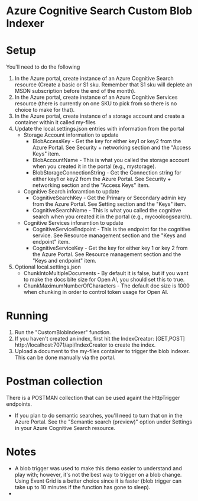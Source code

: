 # Azure Cognitive Search Custom Blob Indexer

# Setup
You'll need to do the following
1. In the Azure portal, create instance of an Azure Cognitive Search resource (Create a basic or S1 sku.  Remember that S1 sku will deplete an MSDN subscription before the end of the month).
2. In the Azure portal, create instance of an Azure Cognitive Services resource (there is currently on one SKU to pick from so there is no choice to make for that).
3. In the Azure portal, create instance of a storage account and create a container within it called my-files
4. Update the local.settings.json entries with information from the portal
   - Storage Account information to update
      - BlobAccessKey - Get the key for either key1 or key2 from the Azure Portal. See Security + networking section and the "Access Keys" item.
      - BlobAccountName - This is what you called the storage account when you created it in the portal (e.g., mystorage).
      - BlobStorageConnectionString -  Get the Connection string for either key1 or key2 from the Azure Portal. See Security + networking section and the "Access Keys" item.
   - Cognitive Search inforamtion to update
      - CognitiveSearchKey - Get the Primary or Secondary admin key from the Azure Portal.  See Setting section and the "Keys" item.
      - CognitiveSearchName - This is what you called the cognitive search when you created it in the portal (e.g., mycoolcogsearch).
   - Cognitive Services inforamtion to update
      - CognitiveServiceEndpoint - This is the endpoint for the cognitive service.  See Resource management section and the "Keys and endpoint" item.
      - CognitiveServiceKey - Get the key for either key 1 or key 2 from the Azure Portal. See Resource management section and the "Keys and endpoint" item.
5. Optional local.settings.json 
   - ChunkIntoMultipleDocuments - By default it is false, but if you want to make the docs bite size for Open AI, you should set this to true.
   - ChunkMaximumNumberOfCharacters - The default doc size is 1000 when chunking in order to control token usage for Open AI.
 

# Running
1. Run the "CustomBlobIndexer" function.
2. If you haven't created an index, first hit the  IndexCreator: [GET,POST] http://localhost:7071/api/IndexCreator to create the index.
3. Upload a document to the my-files container to trigger the blob indexer.  This can be done manually via the portal.

# Postman collection
There is a POSTMAN collection that can be used againt the HttpTrigger endpoints.
- If you plan to do semantic searches, you'll need to turn that on in the Azure Portal.  See the "Semantic search (preview)" option under Settings in your Azure Cognitive Search resource.

# Notes
- A blob trigger was used to make this demo easier to understand and play with; however, it's not the best way to trigger on a blob change.  Using Event Grid is a better choice 
  since it is faster (blob trigger can take up to 10 minutes if the function has gone to sleep).
- 
